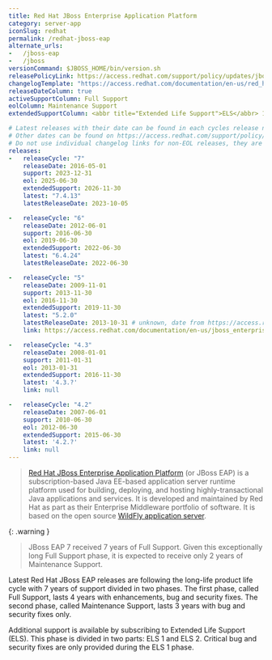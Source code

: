 ```yaml
---
title: Red Hat JBoss Enterprise Application Platform
category: server-app
iconSlug: redhat
permalink: /redhat-jboss-eap
alternate_urls:
-   /jboss-eap
-   /jboss
versionCommand: $JBOSS_HOME/bin/version.sh
releasePolicyLink: https://access.redhat.com/support/policy/updates/jboss_notes
changelogTemplate: "https://access.redhat.com/documentation/en-us/red_hat_jboss_enterprise_application_platform/{{'__LATEST__'|split:'.'|pop|join:'.'}}"
releaseDateColumn: true
activeSupportColumn: Full Support
eolColumn: Maintenance Support
extendedSupportColumn: <abbr title="Extended Life Support">ELS</abbr> 1

# Latest releases with their date can be found in each cycles release notes.date.
# Other dates can be found on https://access.redhat.com/support/policy/updates/jboss_notes#p_eap.
# Do not use individual changelog links for non-EOL releases, they are not predictable so their update would be manual.
releases:
-   releaseCycle: "7"
    releaseDate: 2016-05-01
    support: 2023-12-31
    eol: 2025-06-30
    extendedSupport: 2026-11-30
    latest: "7.4.13"
    latestReleaseDate: 2023-10-05

-   releaseCycle: "6"
    releaseDate: 2012-06-01
    support: 2016-06-30
    eol: 2019-06-30
    extendedSupport: 2022-06-30
    latest: "6.4.24"
    latestReleaseDate: 2022-06-30

-   releaseCycle: "5"
    releaseDate: 2009-11-01
    support: 2013-11-30
    eol: 2016-11-30
    extendedSupport: 2019-11-30
    latest: "5.2.0"
    latestReleaseDate: 2013-10-31 # unknown, date from https://access.redhat.com/documentation/en-us/jboss_enterprise_application_platform/5/html/release_notes_5.2.0/appe-release_notes_5.2-revision_history
    link: https://access.redhat.com/documentation/en-us/jboss_enterprise_application_platform/5/html/release_notes_5.2.0

-   releaseCycle: "4.3"
    releaseDate: 2008-01-01
    support: 2011-01-31
    eol: 2013-01-31
    extendedSupport: 2016-11-30
    latest: '4.3.?'
    link: null

-   releaseCycle: "4.2"
    releaseDate: 2007-06-01
    support: 2010-06-30
    eol: 2012-06-30
    extendedSupport: 2015-06-30
    latest: '4.2.?'
    link: null
---
```


> [Red Hat JBoss Enterprise Application Platform](https://www.redhat.com/en/technologies/jboss-middleware/application-platform)
> (or JBoss EAP) is a subscription-based Java EE-based application server runtime platform used for
> building, deploying, and hosting highly-transactional Java applications and services. It is
> developed and maintained by Red Hat as part as their Enterprise Middleware portfolio of software.
> It is based on the open source [WildFly application server](https://www.wildfly.org/).

{: .warning }
> JBoss EAP 7 received 7 years of Full Support. Given this exceptionally long Full Support phase,
> it is expected to receive only 2 years of Maintenance Support.

Latest Red Hat JBoss EAP releases are following the long-life product life cycle with 7 years of
support divided in two phases. The first phase, called Full Support, lasts 4 years with
enhancements, bug and security fixes. The second phase, called Maintenance Support, lasts 3
years with bug and security fixes only.

Additional support is available by subscribing to Extended Life Support (ELS). This phase is
divided in two parts: ELS 1 and ELS 2. Critical bug and security fixes are only provided during the
ELS 1 phase.
